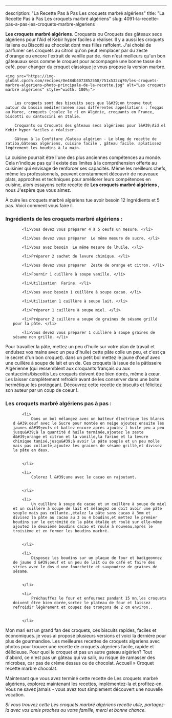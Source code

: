 ---
description: "La Recette Pas à Pas Les croquets marbré algériens"
title: "La Recette Pas à Pas Les croquets marbré algériens"
slug: 4091-la-recette-pas-a-pas-les-croquets-marbre-algeriens

<p>
	<strong>Les croquets marbré algériens</strong>. 
	Croquants ou Croquets des gâteaux secs algériens pour l&#39;Aid el Kebir hyper faciles a réaliser. Il y a aussi les croquets italiens ou Biscotti au chocolat dont mes filles raffolent. J&#39;ai choisi de parfumer ces croquets au citron qu&#39;on peut remplacer par du zeste d&#39;orange ou encore l&#39;extrait de vanille par de. rien n&#39;est meilleurs qu&#39;un bon gâteauaux secs comme le croquet pour accompagné une bonne tasse de café. pour changer du croquet classique je vous propose la version marbré.
</p>
<p>
	
	<img src="https://img-global.cpcdn.com/recipes/0e484b4073852558/751x532cq70/les-croquets-marbre-algeriens-photo-principale-de-la-recette.jpg" alt="Les croquets marbré algériens" style="width: 100%;">
	
	
		Les croquets sont des biscuits secs que l&#39;on trouve tout autour du bassin méditerranéen sous différentes appellations : feqqas au Maroc, croquets (roulez le r) en Algérie, croquants en France, biscotti ou cantuccini en Italie.
	
		Croquants ou Croquets des gâteaux secs algériens pour l&#39;Aid el Kebir hyper faciles a réaliser.
	
		Gâteau à la Confiture /Gateau algérien - Le blog de recette de ratiba,Gâteaux algériens, cuisine facile , gâteau facile. aplatissez légèrement les boudins à la main.
	
</p>

La cuisine pourrait être l'une des plus anciennes compétences au monde. Cela n'indique pas qu'il existe des limites à la compréhension offerte au cuisinier qui envisage de renforcer ses capacités. Même les meilleurs chefs, même les professionnels, peuvent constamment découvrir de nouveaux plats, approches et techniques pour améliorer leurs compétences en cuisine, alors essayons cette recette de <strong> Les croquets marbré algériens </strong>, nous J'espère que vous aimez.

<!--inarticleads1-->

À cuire les croquets marbré algériens tue avoir besoin 12 Ingrédients et 5 pas. Voici comment vous faire il.

<h3>Ingrédients de les croquets marbré algériens :</h3>

<ol>
	
		<li>Vous devez vous préparer 4 à 5 oeufs un mesure. </li>
	
		<li>Vous devez vous préparer  Le même mesure de sucre. </li>
	
		<li>Vous avez besoin  Le même mesure de lhuile. </li>
	
		<li>Préparer 2 sachet de levure chimique. </li>
	
		<li>Vous devez vous préparer  Zeste de orange et citron. </li>
	
		<li>Fournir 1 cuillère à soupe vanille. </li>
	
		<li>Utilisation  Farine. </li>
	
		<li>Vous avez besoin 1 cuillère à soupe cacao. </li>
	
		<li>Utilisation 1 cuillère à soupe lait. </li>
	
		<li>Préparer 1 cuillère à soupe miel. </li>
	
		<li>Préparer 2 cuillère a soupe de graines de sésame grillé pour la pâte. </li>
	
		<li>Vous devez vous préparer 1 cuillère à soupe graines de sésame non grillé. </li>
	
</ol>

Pour travailler la pâte, mettez un peu d&#39;huile sur votre plan de travail et enduisez vos mains avec un peu d&#39;huile( cette pâte colle un peu, et c&#39;est ça le secret d&#39;un bon croquet). dans un petit bol mettez le jaune d&#39;oeuf avec une cuillère à soupe de lait et un de. Ces croquets là issue de la pâtisseire Algérienne (qui ressemblent aux croquants français ou aux cantuccinis/biscottis Les croquets doivent être bien dorés, même à cœur. Les laisser complètement refroidir avant de les conserver dans une boite hermétique les protégeant. Découvrez cette recette de biscuits et félicitez son auteur par un coup de coeur !. 

<!--inarticleads2-->

<h3>Les croquets marbré algériens pas à pas :</h3>

<ol>
	
		<li>
			Dans un bol mélangez avec un batteur électrique les blancs d &#39;oeuf avec le Sucre pour montée en neige ajoutez ensuite les jaunes d&#39;œufs et battez encore après ajoutez l huile peu a peu jusqu&#39;à la quantité d huile terminée,ajoutez le zeste d&#39;orange et citron et la vanille,la farine et la levure chimique tamisé,jusqu&#39;à avoir la pâte souple et un peu molle mais pas collante,ajoutez les graines de sésame grillé,et divisez la pâte en deux.
			
			
		</li>
	
		<li>
			Colorez l &#39;une avec le cacao en rajoutant.
			
			
		</li>
	
		<li>
			Un cuillère à soupe de cacao et un cuillère à soupe de miel et un cuillère à soupe de lait et mélangez on doit avoir une pâte souple mais pas collante.,étalez la pâte sans cacao à 3mm et divisez la pâte au cacao au 3 ou 4 boudins,et mettez le premier boudins sur le extrémité de la pâte étalée et roulé sur elle-même ajoutez le deuxième boudins cacao et roulé à nouveau,après le troisième et en fermer les boudins marbré.
			
			
		</li>
	
		<li>
			Disposez les boudins sur un plaque de four et badigeonnez de jaune d &#39;oeuf et un peu de lait ou de café et faire des stries avec le dos d une fourchette et saupoudrez de graines de sésame.
			
			
		</li>
	
		<li>
			Préchauffez le four et enfournez pandant 15 mn,les croquets doivent être bien dorée,sortez le plateau de four et laissez refroidir légèrement et coupez des tronçons de 2 cm environ..
			
			
		</li>
	
</ol>

Mon mari est un grand fan des croquets, ces biscuits rapides, faciles et économiques. je vous ai proposé plusieurs versions et voici la dernière pour plus de gourmandise. Les meilleures recettes de croquets algeriens avec photos pour trouver une recette de croquets algeriens facile, rapide et délicieuse. Pour quoi le croquet et pas un autre gateau algérien? Tout d&#39;abord, ce n&#39;est pas un gâteau qui va salir, ou risque de ramasser des microbes, car pas de crème dessus ou de chocolat. Accueil » Croquet recette marbre chocolat. 

<!--inarticleads1-->

<p>
Maintenant que vous avez terminé cette recette de Les croquets marbré algériens, explorez maintenant les recettes, implémentez-la et profitez-en. Vous ne savez jamais - vous avez tout simplement découvert une nouvelle vocation.
</p>

<p>
<i>Si vous trouvez cette Les croquets marbré algériens recette utile, partagez-la avec vos amis proches ou votre famille, merci et bonne chance.</i>
</p>
